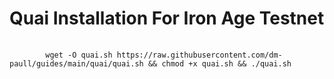 
<h1>Quai Installation For Iron Age Testnet</h1>


<pre>
    <code>
        wget -O quai.sh https://raw.githubusercontent.com/dm-paull/guides/main/quai/quai.sh && chmod +x quai.sh && ./quai.sh
    </code>
</pre>